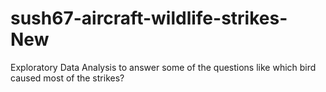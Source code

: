 # sush67-aircraft-wildlife-strikes-New
Exploratory Data Analysis to answer some of the questions like which bird caused most of the strikes?
